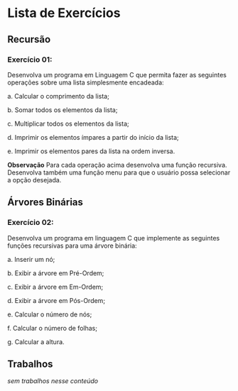 # Lista de Exercícios
## Recursão
### Exercício 01:

Desenvolva um programa em Linguagem C que permita fazer as seguintes operações sobre uma lista simplesmente encadeada:

a. Calcular o comprimento da lista;

b. Somar todos os elementos da lista;

c. Multiplicar todos os elementos da lista;

d. Imprimir os elementos ímpares a partir do início da lista;

e. Imprimir os elementos pares da lista na ordem inversa.

**Observação** Para cada operação acima desenvolva uma função recursiva. Desenvolva também uma função menu para que o usuário possa selecionar a opção desejada.

## Árvores Binárias
### Exercício 02:

Desenvolva um programa em linguagem C que implemente as seguintes funções recursivas para uma árvore binária:

a. Inserir um nó;

b. Exibir a árvore em Pré-Ordem;

c. Exibir a árvore em Em-Ordem;

d. Exibir a árvore em Pós-Ordem;

e. Calcular o número de nós;

f. Calcular o número de folhas;

g. Calcular a altura.

## Trabalhos

*sem trabalhos nesse conteúdo*
